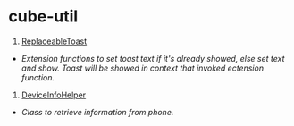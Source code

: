 # cube-util

1. [ReplaceableToast](../master/app/src/main/java/com/havryliuk/cube_util/util/ReplaceableToast.kt)
 
 - *Extension functions to set toast text if it's already showed, else set text and show. Toast will be showed in context that invoked ectension function.*

1. [DeviceInfoHelper](../master/app/src/main/java/com/havryliuk/cube_util/util/DeviceInfoHelper.kt)

 - *Class to retrieve information from phone.*
